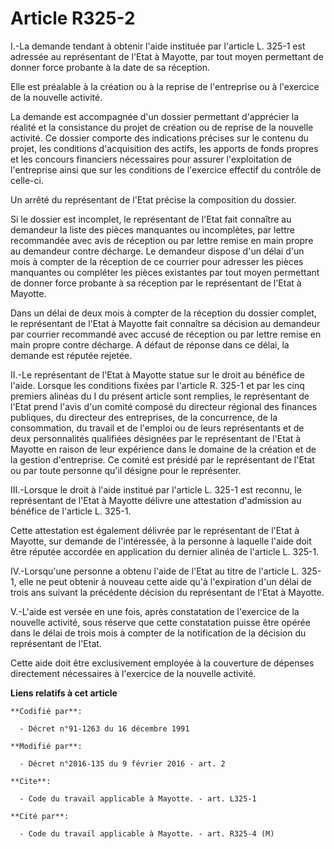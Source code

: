 # Article R325-2

I.-La demande tendant à obtenir l'aide instituée par l'article L. 325-1 est adressée au représentant de l'Etat à Mayotte, par
tout moyen permettant de donner force probante à la date de sa réception. 

Elle est préalable à la création ou à la reprise de l'entreprise ou à l'exercice de la nouvelle activité. 

La demande est accompagnée d'un dossier permettant d'apprécier la réalité et la consistance du projet de création ou de
reprise de la nouvelle activité. Ce dossier comporte des indications précises sur le contenu du projet, les conditions
d'acquisition des actifs, les apports de fonds propres et les concours financiers nécessaires pour assurer l'exploitation de
l'entreprise ainsi que sur les conditions de l'exercice effectif du contrôle de celle-ci. 

Un arrêté du représentant de l'Etat précise la composition du dossier. 

Si le dossier est incomplet, le représentant de l'Etat fait connaître au demandeur la liste des pièces manquantes ou
incomplètes, par lettre recommandée avec avis de réception ou par lettre remise en main propre au demandeur contre décharge.
Le demandeur dispose d'un délai d'un mois à compter de la réception de ce courrier pour adresser les pièces manquantes ou
compléter les pièces existantes par tout moyen permettant de donner force probante à sa réception par le représentant de
l'Etat à Mayotte. 

Dans un délai de deux mois à compter de la réception du dossier complet, le représentant de l'Etat à Mayotte fait connaître
sa décision au demandeur par courrier recommandé avec accusé de réception ou par lettre remise en main propre contre
décharge. A défaut de réponse dans ce délai, la demande est réputée rejetée. 

II.-Le représentant de l'Etat à Mayotte statue sur le droit au bénéfice de l'aide. Lorsque les conditions fixées par
l'article R. 325-1 et par les cinq premiers alinéas du I du présent article sont remplies, le représentant de l'Etat prend
l'avis d'un comité composé du directeur régional des finances publiques, du directeur des entreprises, de la concurrence, de
la consommation, du travail et de l'emploi ou de leurs représentants et de deux personnalités qualifiées désignées par le
représentant de l'Etat à Mayotte en raison de leur expérience dans le domaine de la création et de la gestion d'entreprise.
Ce comité est présidé par le représentant de l'Etat ou par toute personne qu'il désigne pour le représenter. 

III.-Lorsque le droit à l'aide institué par l'article L. 325-1 est reconnu, le représentant de l'Etat à Mayotte délivre une
attestation d'admission au bénéfice de l'article L. 325-1. 

Cette attestation est également délivrée par le représentant de l'Etat à Mayotte, sur demande de l'intéressée, à la personne
à laquelle l'aide doit être réputée accordée en application du dernier alinéa de l'article L. 325-1. 

IV.-Lorsqu'une personne a obtenu l'aide de l'Etat au titre de l'article L. 325-1, elle ne peut obtenir à nouveau cette aide
qu'à l'expiration d'un délai de trois ans suivant la précédente décision du représentant de l'Etat à Mayotte. 

V.-L'aide est versée en une fois, après constatation de l'exercice de la nouvelle activité, sous réserve que cette
constatation puisse être opérée dans le délai de trois mois à compter de la notification de la décision du représentant de
l'Etat. 

Cette aide doit être exclusivement employée à la couverture de dépenses directement nécessaires à l'exercice de la nouvelle
activité.

**Liens relatifs à cet article**

	**Codifié par**:

	  - Décret n°91-1263 du 16 décembre 1991

	**Modifié par**:

	  - Décret n°2016-135 du 9 février 2016 - art. 2

	**Cite**:

	  - Code du travail applicable à Mayotte. - art. L325-1

	**Cité par**:

	  - Code du travail applicable à Mayotte. - art. R325-4 (M)
